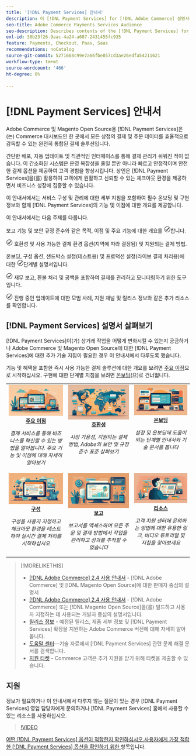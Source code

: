 ```yaml
---
title: '[!DNL Payment Services] 안내서'
description: 이 [!DNL Payment Services] for [!DNL Adobe Commerce] 설명서를 위한 대상자입니다.
seo-title: Adobe Commerce Payments Services Audience
seo-description: Describes contents of the [!DNL Payment Services] for Adobe Commerce documentation
exl-id: 30b23f26-9aac-4a24-a607-2431455fc935
feature: Payments, Checkout, Paas, Saas
recommendations: noCatalog
source-git-commit: 5271668c99e7a66fbe857cd3ae26edfa54211621
workflow-type: tm+mt
source-wordcount: '466'
ht-degree: 0%

---
```



# [!DNL Payment Services] 안내서

Adobe Commerce 및 Magento Open Source용 [!DNL Payment Services]은(는) Commerce 대시보드인 한 곳에서 모든 상점의 결제 및 주문 데이터를 효율적으로 감독할 수 있는 완전히 통합된 결제 솔루션입니다.

간단한 배포, 자동 업데이트 및 직관적인 인터페이스를 통해 결제 관리가 쉬워진 적이 없습니다.  이 간소화된 시스템은 운영 복잡성을 줄일 뿐만 아니라 빠르고 안정적이며 안전한 결제 옵션을 제공하여 고객 경험을 향상시킵니다. 상인은 [!DNL Payment Services]을(를) 활용하여 고객에게 원활하고 신뢰할 수 있는 체크아웃 환경을 제공하면서 비즈니스 성장에 집중할 수 있습니다.

이 안내서에서는 서비스 구성 및 관리에 대한 세부 지침을 포함하여 필수 온보딩 및 구현 정보와 함께 [!DNL Payment Services]의 기능 및 이점에 대한 개요를 제공합니다.

이 안내서에서는 다음 주제를 다룹니다.

보고 기능 및 보안 규정 준수와 같은 목적, 이점 및 주요 기능에 대한 개요를 ![확인](assets/icon-check.png)합니다.

![확인](assets/icon-check.png) 호환성 및 사용 가능한 결제 환경 옵션(지역에 따라 결정됨) 및 지원되는 결제 방법.

온보딩, 구성 옵션, 샌드박스 설정(테스트용) 및 프로덕션 설정(라이브 결제 처리용)에 대한 ![확인](assets/icon-check.png)단계별 설명서입니다.

![확인](assets/icon-check.png) 재무 보고, 환불 처리 및 공백을 포함하여 결제를 관리하고 모니터링하기 위한 도구입니다.

![확인](assets/icon-check.png) 진행 중인 업데이트에 대한 모범 사례, 지원 채널 및 릴리스 정보와 같은 추가 리소스를 확인합니다.

## [!DNL Payment Services] 설명서 살펴보기

[!DNL Payment Services]이(가) 상거래 작업을 어떻게 변화시킬 수 있는지 궁금하거나 Adobe Commerce 및 Magento Open Source에 대한 [!DNL Payment Services]에 대한 추가 기술 지침이 필요한 경우 이 안내서에서 다루도록 했습니다.

기능 및 혜택을 포함한 즉시 사용 가능한 결제 솔루션에 대한 개요를 보려면 [주요 이점](introduction.md)으로 시작하십시오. 구현에 대한 단계별 지침을 보려면 [온보딩](onboard.md)(으)로 건너뜁니다.

<table style="table-layout:fixed">
<tr style="border: 0;">
<td valign="top" style="text-align: center;">
   <div>
      <a href="introduction.md">
      <img alt="결제 서비스" src="assets/benefits.jpg">
      <strong >주요 이점</strong>
      </a>
   </div>
   <p>
      <em>결제 서비스를 통해 비즈니스를 혁신할 수 있는 방법을 알아봅니다. 주요 기능 및 이점에 대해 자세히 알아보기</em>
   </p>
</td>
<td valign="top" style="text-align: center;">
   <div>
      <a href="compatibility.md">
      <img alt="결제 서비스" src="assets/compatibility.jpg">
      <strong>호환성</strong>
      </a>
   </div>
   <p>
      <em>시장 가용성, 지원되는 결제 방법, Adobe의 보안 및 규정 준수 표준 살펴보기</em>
   </p>
</td>
<td valign="top" style="text-align: center;">
   <div>
      <a href="onboard.md">
      <img alt="결제 서비스" src="assets/onboard.jpg">
      <strong>온보딩</strong>
      </a>
   </div>
   <p>
      <em>설정 및 온보딩에 도움이 되는 단계별 안내서와 기술 문서를 봅니다</em>
   </p>
</td>
<tr style="border: 0;">
<td valign="top" style="text-align: center;">
   <div>
      <a href="configure-admin.md">
      <img alt="결제 서비스" src="assets/configuration.jpg">
      <strong>구성</strong>
      </a>
   </div>
   <p>
      <em>구성을 사용자 지정하고 체크아웃 환경을 테스트하여 실시간 결제 처리를 시작하십시오</em>
   </p>
</td>
<td valign="top" style="text-align: center;">
   <div>
      <a href="reporting.md">
      <img alt="결제 서비스" src="assets/reporting.jpg">
      <strong>보고</strong>
      </a>
   </div>
   <p>
      <em>보고서를 액세스하여 모든 주문 및 결제 방법에서 작업을 관리하고 성과를 추적할 수 있습니다</em>
   </p>
</td>
<td valign="top" style="text-align: center;">
   <div>
      <a href="release-notes.md">
      <img alt="결제 서비스" src="assets/resources.jpg">
      <strong>리소스</strong>
      </a>
   </div>
   <p>
      <em>고객 지원 센터에 문의하는 방법에 대한 유용한 링크, 비디오 튜토리얼 및 지침을 찾아보세요</em>
   </p>
</td>
</table>

>[!MORELIKETHIS]
>
> * [[!DNL Adobe Commerce] 2.4 사용 안내서](https://experienceleague.adobe.com/docs/commerce-admin/user-guides/home.html?lang=ko) - [!DNL Adobe Commerce] 및 [!DNL Magento Open Source]에 대한 판매자 중심의 설명서
> * [[!DNL Adobe Commerce] 2.4 사용 안내서](https://experienceleague.adobe.com/docs/commerce-admin/user-guides/home.html?lang=ko) - [!DNL Adobe Commerce] 또는 [!DNL Magento Open Source]을(를) 빌드하고 사용자 지정하는 데 사용되는 개발자 중심의 설명서입니다.
> * [릴리스 정보](release-notes.md) - 예정된 릴리스, 제품 세부 정보 및 [!DNL Payment Services] 확장을 지원하는 Adobe Commerce 버전에 대해 자세히 알아봅니다.
> * [도움말 센터](https://experienceleague.adobe.com/docs/commerce-knowledge-base/kb/overview.html?lang=ko)—기술 자료에서 [!DNL Payment Services] 관련 문제 해결 문서를 검색합니다.
> * [지원 티켓](https://experienceleague.adobe.com/docs/commerce-knowledge-base/kb/help-center-guide/magento-help-center-user-guide.html?lang=ko#submit-ticket) - Commerce 고객은 추가 지원을 받기 위해 티켓을 제출할 수 있습니다.

## 지원

정보가 필요하거나 이 안내서에서 다루지 않는 질문이 있는 경우 [!DNL Payment Services] 영업 담당자에게 문의하거나 [!DNL Payment Services] 홈에서 사용할 수 있는 리소스를 사용하십시오.

>[!VIDEO](https://video.tv.adobe.com/v/3448234?captions=kor)

[어떤 [!DNL Payment Services] 옵션이 적합한지 확인하십시오.사용자에게 가장 적합한 [!DNL Payment Services] 옵션을 확인하기 위한 ](compatibility.md#which-payment-services-option-is-right-for-you) 항목입니다.
